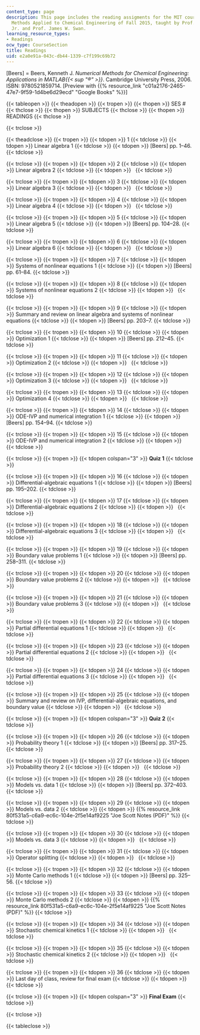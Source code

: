 ```yaml
---
content_type: page
description: This page includes the reading assigments for the MIT course 10.34 Numerical
  Methods Applied to Chemical Engineering of Fall 2015, taught by Prof. William Green,
  Jr. and Prof. James W. Swan.
learning_resource_types:
- Readings
ocw_type: CourseSection
title: Readings
uid: e2a0e91a-043c-db44-1339-c7f199c69b72
---
```


\[Beers\] = Beers, Kenneth J. _Numerical Methods for Chemical Engineering: Applications in MATLAB{{< sup "®" >}}_. Cambridge University Press, 2006. ISBN: 9780521859714. \[Preview with {{% resource_link "c01a2176-2465-47e7-9f59-1d4be6d29ecd" "Google Books" %}}\]

{{< tableopen >}}
{{< theadopen >}}
{{< tropen >}}
{{< thopen >}}
SES #
{{< thclose >}}
{{< thopen >}}
SUBJECTS
{{< thclose >}}
{{< thopen >}}
READINGS
{{< thclose >}}

{{< trclose >}}

{{< theadclose >}}
{{< tropen >}}
{{< tdopen >}}
1
{{< tdclose >}}
{{< tdopen >}}
Linear algebra 1
{{< tdclose >}}
{{< tdopen >}}
\[Beers\] pp. 1–46.
{{< tdclose >}}

{{< trclose >}}
{{< tropen >}}
{{< tdopen >}}
2
{{< tdclose >}}
{{< tdopen >}}
Linear algebra 2
{{< tdclose >}}
{{< tdopen >}}
 
{{< tdclose >}}

{{< trclose >}}
{{< tropen >}}
{{< tdopen >}}
3
{{< tdclose >}}
{{< tdopen >}}
Linear algebra 3
{{< tdclose >}}
{{< tdopen >}}
 
{{< tdclose >}}

{{< trclose >}}
{{< tropen >}}
{{< tdopen >}}
4
{{< tdclose >}}
{{< tdopen >}}
Linear algebra 4
{{< tdclose >}}
{{< tdopen >}}
 
{{< tdclose >}}

{{< trclose >}}
{{< tropen >}}
{{< tdopen >}}
5
{{< tdclose >}}
{{< tdopen >}}
Linear algebra 5
{{< tdclose >}}
{{< tdopen >}}
\[Beers\] pp. 104–28.
{{< tdclose >}}

{{< trclose >}}
{{< tropen >}}
{{< tdopen >}}
6
{{< tdclose >}}
{{< tdopen >}}
Linear algebra 6
{{< tdclose >}}
{{< tdopen >}}
 
{{< tdclose >}}

{{< trclose >}}
{{< tropen >}}
{{< tdopen >}}
7
{{< tdclose >}}
{{< tdopen >}}
Systems of nonlinear equations 1
{{< tdclose >}}
{{< tdopen >}}
\[Beers\] pp. 61–84.
{{< tdclose >}}

{{< trclose >}}
{{< tropen >}}
{{< tdopen >}}
8
{{< tdclose >}}
{{< tdopen >}}
Systems of nonlinear equations 2
{{< tdclose >}}
{{< tdopen >}}
 
{{< tdclose >}}

{{< trclose >}}
{{< tropen >}}
{{< tdopen >}}
9
{{< tdclose >}}
{{< tdopen >}}
Summary and review on linear algebra and systems of nonlinear equations
{{< tdclose >}}
{{< tdopen >}}
\[Beers\] pp. 203–7.
{{< tdclose >}}

{{< trclose >}}
{{< tropen >}}
{{< tdopen >}}
10
{{< tdclose >}}
{{< tdopen >}}
Optimization 1
{{< tdclose >}}
{{< tdopen >}}
\[Beers\] pp. 212–45.
{{< tdclose >}}

{{< trclose >}}
{{< tropen >}}
{{< tdopen >}}
11
{{< tdclose >}}
{{< tdopen >}}
Optimization 2
{{< tdclose >}}
{{< tdopen >}}
 
{{< tdclose >}}

{{< trclose >}}
{{< tropen >}}
{{< tdopen >}}
12
{{< tdclose >}}
{{< tdopen >}}
Optimization 3
{{< tdclose >}}
{{< tdopen >}}
 
{{< tdclose >}}

{{< trclose >}}
{{< tropen >}}
{{< tdopen >}}
13
{{< tdclose >}}
{{< tdopen >}}
Optimization 4
{{< tdclose >}}
{{< tdopen >}}
 
{{< tdclose >}}

{{< trclose >}}
{{< tropen >}}
{{< tdopen >}}
14
{{< tdclose >}}
{{< tdopen >}}
ODE-IVP and numerical integration 1
{{< tdclose >}}
{{< tdopen >}}
\[Beers\] pp. 154–94.
{{< tdclose >}}

{{< trclose >}}
{{< tropen >}}
{{< tdopen >}}
15
{{< tdclose >}}
{{< tdopen >}}
ODE-IVP and numerical integration 2
{{< tdclose >}}
{{< tdopen >}}
 
{{< tdclose >}}

{{< trclose >}}
{{< tropen >}}
{{< tdopen colspan="3" >}}
**Quiz 1**
{{< tdclose >}}

{{< trclose >}}
{{< tropen >}}
{{< tdopen >}}
16
{{< tdclose >}}
{{< tdopen >}}
Differential-algebraic equations 1
{{< tdclose >}}
{{< tdopen >}}
\[Beers\] pp. 195–202.
{{< tdclose >}}

{{< trclose >}}
{{< tropen >}}
{{< tdopen >}}
17
{{< tdclose >}}
{{< tdopen >}}
Differential-algebraic equations 2
{{< tdclose >}}
{{< tdopen >}}
 
{{< tdclose >}}

{{< trclose >}}
{{< tropen >}}
{{< tdopen >}}
18
{{< tdclose >}}
{{< tdopen >}}
Differential-algebraic equations 3
{{< tdclose >}}
{{< tdopen >}}
 
{{< tdclose >}}

{{< trclose >}}
{{< tropen >}}
{{< tdopen >}}
19
{{< tdclose >}}
{{< tdopen >}}
Boundary value problems 1
{{< tdclose >}}
{{< tdopen >}}
\[Beers\] pp. 258–311.
{{< tdclose >}}

{{< trclose >}}
{{< tropen >}}
{{< tdopen >}}
20
{{< tdclose >}}
{{< tdopen >}}
Boundary value problems 2
{{< tdclose >}}
{{< tdopen >}}
 
{{< tdclose >}}

{{< trclose >}}
{{< tropen >}}
{{< tdopen >}}
21
{{< tdclose >}}
{{< tdopen >}}
Boundary value problems 3
{{< tdclose >}}
{{< tdopen >}}
 
{{< tdclose >}}

{{< trclose >}}
{{< tropen >}}
{{< tdopen >}}
22
{{< tdclose >}}
{{< tdopen >}}
Partial differential equations 1
{{< tdclose >}}
{{< tdopen >}}
 
{{< tdclose >}}

{{< trclose >}}
{{< tropen >}}
{{< tdopen >}}
23
{{< tdclose >}}
{{< tdopen >}}
Partial differential equations 2
{{< tdclose >}}
{{< tdopen >}}
 
{{< tdclose >}}

{{< trclose >}}
{{< tropen >}}
{{< tdopen >}}
24
{{< tdclose >}}
{{< tdopen >}}
Partial differential equations 3
{{< tdclose >}}
{{< tdopen >}}
 
{{< tdclose >}}

{{< trclose >}}
{{< tropen >}}
{{< tdopen >}}
25
{{< tdclose >}}
{{< tdopen >}}
Summary and review on IVP, differential-algebraic equations, and boundary value
{{< tdclose >}}
{{< tdopen >}}
 
{{< tdclose >}}

{{< trclose >}}
{{< tropen >}}
{{< tdopen colspan="3" >}}
**Quiz 2**
{{< tdclose >}}

{{< trclose >}}
{{< tropen >}}
{{< tdopen >}}
26
{{< tdclose >}}
{{< tdopen >}}
Probability theory 1
{{< tdclose >}}
{{< tdopen >}}
\[Beers\] pp. 317–25.
{{< tdclose >}}

{{< trclose >}}
{{< tropen >}}
{{< tdopen >}}
27
{{< tdclose >}}
{{< tdopen >}}
Probability theory 2
{{< tdclose >}}
{{< tdopen >}}
 
{{< tdclose >}}

{{< trclose >}}
{{< tropen >}}
{{< tdopen >}}
28
{{< tdclose >}}
{{< tdopen >}}
Models vs. data 1
{{< tdclose >}}
{{< tdopen >}}
\[Beers\] pp. 372–403.
{{< tdclose >}}

{{< trclose >}}
{{< tropen >}}
{{< tdopen >}}
29
{{< tdclose >}}
{{< tdopen >}}
Models vs. data 2
{{< tdclose >}}
{{< tdopen >}}
{{% resource_link 80f531a5-c6a9-ec6c-104e-2f5e14af9225 "Joe Scott Notes (PDF)" %}}
{{< tdclose >}}

{{< trclose >}}
{{< tropen >}}
{{< tdopen >}}
30
{{< tdclose >}}
{{< tdopen >}}
Models vs. data 3
{{< tdclose >}}
{{< tdopen >}}
 
{{< tdclose >}}

{{< trclose >}}
{{< tropen >}}
{{< tdopen >}}
31
{{< tdclose >}}
{{< tdopen >}}
Operator splitting
{{< tdclose >}}
{{< tdopen >}}
 
{{< tdclose >}}

{{< trclose >}}
{{< tropen >}}
{{< tdopen >}}
32
{{< tdclose >}}
{{< tdopen >}}
Monte Carlo methods 1
{{< tdclose >}}
{{< tdopen >}}
\[Beers\] pp. 325–56.
{{< tdclose >}}

{{< trclose >}}
{{< tropen >}}
{{< tdopen >}}
33
{{< tdclose >}}
{{< tdopen >}}
Monte Carlo methods 2
{{< tdclose >}}
{{< tdopen >}}
{{% resource_link 80f531a5-c6a9-ec6c-104e-2f5e14af9225 "Joe Scott Notes (PDF)" %}}
{{< tdclose >}}

{{< trclose >}}
{{< tropen >}}
{{< tdopen >}}
34
{{< tdclose >}}
{{< tdopen >}}
Stochastic chemical kinetics 1
{{< tdclose >}}
{{< tdopen >}}
 
{{< tdclose >}}

{{< trclose >}}
{{< tropen >}}
{{< tdopen >}}
35
{{< tdclose >}}
{{< tdopen >}}
Stochastic chemical kinetics 2
{{< tdclose >}}
{{< tdopen >}}
 
{{< tdclose >}}

{{< trclose >}}
{{< tropen >}}
{{< tdopen >}}
36
{{< tdclose >}}
{{< tdopen >}}
Last day of class, review for final exam
{{< tdclose >}}
{{< tdopen >}}
 
{{< tdclose >}}

{{< trclose >}}
{{< tropen >}}
{{< tdopen colspan="3" >}}
**Final Exam**
{{< tdclose >}}

{{< trclose >}}

{{< tableclose >}}